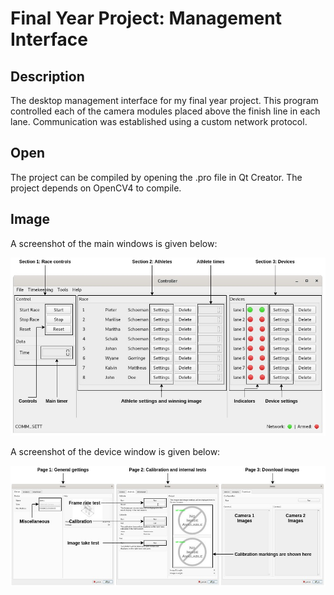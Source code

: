 # Final Year Project: Management Interface

## Description
The desktop management interface for my final year project. This program controlled each of the camera modules placed above the finish line in each lane. Communication was established using a custom network protocol.

## Open
The project can be compiled by opening the .pro file in Qt Creator. The project depends on OpenCV4 to compile.

## Image
A screenshot of the main windows is given below:

![alt text](https://github.com/sonbesie/final_year_project_software/blob/main/window_man.jpg?raw=true)

A screenshot of the device window is given below:

![alt text](https://github.com/sonbesie/final_year_project_software/blob/main/window_dev.jpg?raw=true)

